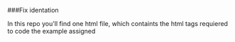 ###Fix identation

In this repo you'll find one html file, which containts the html tags requiered to code the example assigned
